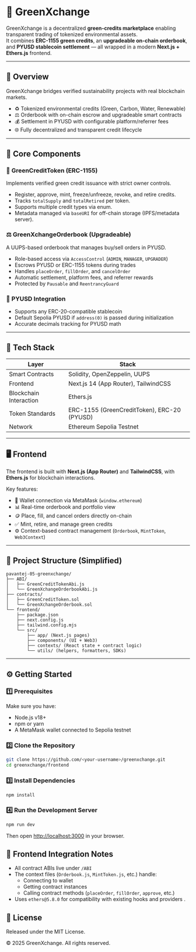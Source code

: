 # 🌿 GreenXchange

GreenXchange is a decentralized **green-credits marketplace** enabling transparent trading of tokenized environmental assets.  
It combines **ERC-1155 green credits**, an **upgradeable on-chain orderbook**, and **PYUSD stablecoin settlement** — all wrapped in a modern **Next.js + Ethers.js** frontend.

---

## 🚀 Overview

GreenXchange bridges verified sustainability projects with real blockchain markets.

- ♻️ Tokenized environmental credits (Green, Carbon, Water, Renewable)
- ⚖️ Orderbook with on-chain escrow and upgradeable smart contracts
- 💰 Settlement in PYUSD with configurable platform/referrer fees
- 🌐 Fully decentralized and transparent credit lifecycle

---

## 🧱 Core Components

### 🌱 **GreenCreditToken (ERC-1155)**
Implements verified green credit issuance with strict owner controls.
- Register, approve, mint, freeze/unfreeze, revoke, and retire credits.
- Tracks `totalSupply` and `totalRetired` per token.
- Supports multiple credit types via enum.
- Metadata managed via `baseURI` for off-chain storage (IPFS/metadata server).

### ⚖️ **GreenXchangeOrderbook (Upgradeable)**
A UUPS-based orderbook that manages buy/sell orders in PYUSD.
- Role-based access via `AccessControl` (`ADMIN`, `MANAGER`, `UPGRADER`)
- Escrows PYUSD or ERC-1155 tokens during trades
- Handles `placeOrder`, `fillOrder`, and `cancelOrder`
- Automatic settlement, platform fees, and referrer rewards
- Protected by `Pausable` and `ReentrancyGuard`

### 💸 **PYUSD Integration**
- Supports any ERC-20-compatible stablecoin
- Default Sepolia PYUSD if `address(0)` is passed during initialization
- Accurate decimals tracking for PYUSD math

---
## 🧠 Tech Stack

| Layer | Stack |
|-------|-------|
| Smart Contracts | Solidity, OpenZeppelin, UUPS |
| Frontend | Next.js 14 (App Router), TailwindCSS |
| Blockchain Interaction | Ethers.js |
| Token Standards | ERC-1155 (GreenCreditToken), ERC-20 (PYUSD) |
| Network | Ethereum Sepolia Testnet |

---
## 🖥️ Frontend

The frontend is built with **Next.js (App Router)** and **TailwindCSS**, with **Ethers.js** for blockchain interactions.

Key features:
- 🦊 Wallet connection via MetaMask (`window.ethereum`)
- 📊 Real-time orderbook and portfolio view
- 🪙 Place, fill, and cancel orders directly on-chain
- ✅ Mint, retire, and manage green credits
- ⚙️ Context-based contract management (`Orderbook`, `MintToken`, `Web3Context`)

---

## 📂 Project Structure (Simplified)

```text
pavantej-05-greenxchange/
├── ABI/
│   ├── GreenCreditTokenAbi.js
│   └── GreenXchangeOrderbookAbi.js
├── contracts/
│   ├── GreenCreditToken.sol
│   └── GreenXchangeOrderbook.sol
└── frontend/
    ├── package.json
    ├── next.config.js
    ├── tailwind.config.mjs
    └── src/
        ├── app/ (Next.js pages)
        ├── components/ (UI + Web3)
        ├── contexts/ (React state + contract logic)
        └── utils/ (helpers, formatters, SDKs)
```
---
## ⚙️ Getting Started

### 1️⃣ Prerequisites

Make sure you have:
- Node.js v18+
- npm or yarn
- A MetaMask wallet connected to Sepolia testnet

### 2️⃣ Clone the Repository

```bash
git clone https://github.com/<your-username>/greenxchange.git
cd greenxchange/frontend
```

### 3️⃣ Install Dependencies

```bash
npm install
```

### 4️⃣ Run the Development Server

```bash
npm run dev
```

Then open [http://localhost:3000](http://localhost:3000) in your browser.

## 🧩 Frontend Integration Notes

- All contract ABIs live under `/ABI`
- The context files (`Orderbook.js`, `MintToken.js`, etc.) handle:
  - Connecting to wallet
  - Getting contract instances
  - Calling contract methods (`placeOrder`, `fillOrder`, `approve`, etc.)
- Uses `ethers@5.8.0` for compatibility with existing hooks and providers
.

## 📜 License

Released under the MIT License.

© 2025 GreenXchange. All rights reserved.

